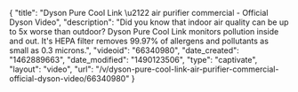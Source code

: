 {
    "title": "Dyson Pure Cool Link \u2122 air purifier commercial - Official Dyson Video",
    "description": "Did you know that indoor air quality can be up to 5x worse than outdoor? Dyson Pure Cool Link monitors pollution inside and out. It's HEPA filter removes 99.97% of allergens and pollutants as small as 0.3 microns.",
    "videoid": "66340980",
    "date_created": "1462889663",
    "date_modified": "1490123506",
    "type": "captivate",
    "layout": "video",
    "url": "\/v\/dyson-pure-cool-link-air-purifier-commercial-official-dyson-video\/66340980"
}